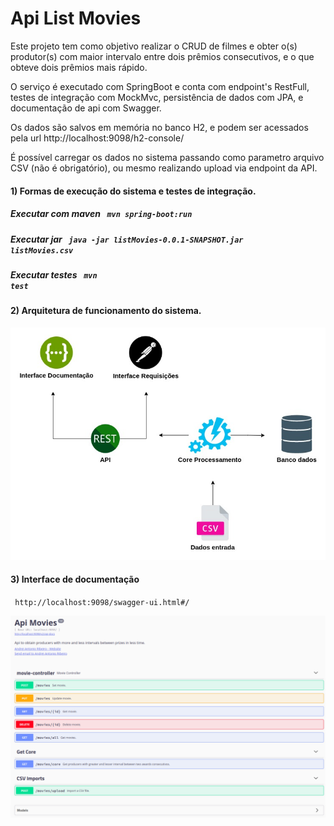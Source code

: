 # Api List Movies

Este projeto tem como objetivo realizar o CRUD de filmes e obter o(s) produtor(s) com maior intervalo entre dois prêmios consecutivos, e o que obteve dois prêmios mais rápido.

O serviço é executado com SpringBoot e conta com endpoint's RestFull, testes de integração com MockMvc, persistência de dados com JPA, e documentação de api com Swagger.

Os dados são salvos em memória no banco H2, e podem ser acessados pela url http://localhost:9098/h2-console/

É possível carregar os dados no sistema passando como parametro arquivo CSV (não é obrigatório), ou mesmo realizando upload via endpoint da API.

#### 1) Formas de execução do sistema e testes de integração.

##### Executar com maven <code> mvn spring-boot:run</code>

##### Executar jar <code> java -jar listMovies-0.0.1-SNAPSHOT.jar listMovies.csv</code>

##### Executar testes <code> mvn test</code>

#### 2) Arquitetura de funcionamento do sistema.
![](img/arquitetura.jpg)

#### 3) Interface de documentação
<code> http://localhost:9098/swagger-ui.html#/</code>

![](img/swagger.png)
